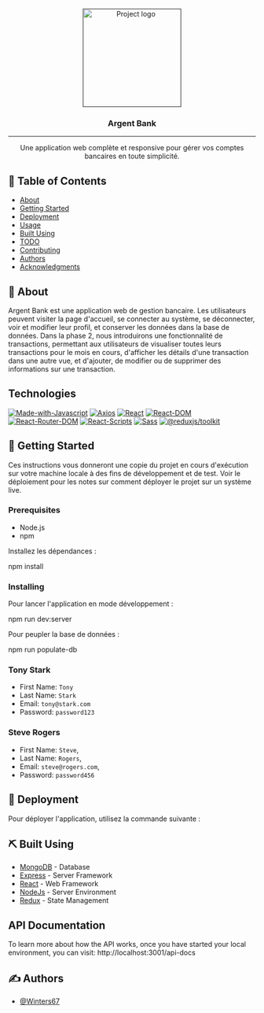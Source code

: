 <p align="center">
  <a href="" rel="noopener">
 <img width=200px height=200px src="https://user.oc-static.com/upload/2020/08/14/1597410191519_image2.png" alt="Project logo"></a>
</p>

<h3 align="center">Argent Bank</h3>

<div align="center">

</div>

---

<p align="center"> Une application web complète et responsive pour gérer vos comptes bancaires en toute simplicité.
    <br> 
</p>

## 📝 Table of Contents

- [About](#about)
- [Getting Started](#getting_started)
- [Deployment](#deployment)
- [Usage](#usage)
- [Built Using](#built_using)
- [TODO](../TODO.md)
- [Contributing](../CONTRIBUTING.md)
- [Authors](#authors)
- [Acknowledgments](#acknowledgement)

## 🧐 About <a name = "about"></a>

Argent Bank est une application web de gestion bancaire. Les utilisateurs peuvent visiter la page d'accueil, se connecter au système, se déconnecter, voir et modifier leur profil, et conserver les données dans la base de données. Dans la phase 2, nous introduirons une fonctionnalité de transactions, permettant aux utilisateurs de visualiser toutes leurs transactions pour le mois en cours, d'afficher les détails d'une transaction dans une autre vue, et d'ajouter, de modifier ou de supprimer des informations sur une transaction.

## Technologies

[![Made-with-Javascript](https://img.shields.io/badge/Made%20with-Javascript-green)](https://developer.mozilla.org/fr/docs/Web/JavaScript)
[![Axios](https://img.shields.io/badge/axios-v1.4.0-blue)](https://github.com/axios/axios)
[![React](https://img.shields.io/badge/React-v18.2.0-blue)](https://fr.reactjs.org/)
[![React-DOM](https://img.shields.io/badge/React--DOM-v18.2.0-blue)](https://fr.reactjs.org/)
[![React-Router-DOM](https://img.shields.io/badge/React--Router--DOM-v6.14.0-yellow)](https://reactrouter.com/docs/en/v6)
[![React-Scripts](https://img.shields.io/badge/React--Scripts-v5.0.1-orange)](https://www.npmjs.com/package/react-scripts)
[![Sass](https://img.shields.io/badge/Sass-v1.63.6-ff69b4)](https://sass-lang.com/)
[![@reduxjs/toolkit](https://img.shields.io/badge/%40reduxjs%2Ftoolkit-v1.9.5-blue)](https://www.npmjs.com/package/@reduxjs/toolkit)

## 🏁 Getting Started <a name = "getting_started"></a>

Ces instructions vous donneront une copie du projet en cours d'exécution sur votre machine locale à des fins de développement et de test. Voir le déploiement pour les notes sur comment déployer le projet sur un système live.

### Prerequisites

- Node.js
- npm

Installez les dépendances :

npm install

### Installing

Pour lancer l'application en mode développement :

npm run dev:server

Pour peupler la base de données :

npm run populate-db

### Tony Stark

- First Name: `Tony`
- Last Name: `Stark`
- Email: `tony@stark.com`
- Password: `password123`

### Steve Rogers

- First Name: `Steve`,
- Last Name: `Rogers`,
- Email: `steve@rogers.com`,
- Password: `password456`

## 🚀 Deployment <a name = "deployment"></a>

Pour déployer l'application, utilisez la commande suivante :

## ⛏️ Built Using <a name = "built_using"></a>

- [MongoDB](https://www.mongodb.com/) - Database
- [Express](https://expressjs.com/) - Server Framework
- [React](https://reactjs.org/) - Web Framework
- [NodeJs](https://nodejs.org/en/) - Server Environment
- [Redux](https://redux.js.org/) - State Management

## API Documentation

To learn more about how the API works, once you have started your local environment, you can visit: http://localhost:3001/api-docs

## ✍️ Authors <a name = "authors"></a>

- [@Winters67](https://github.com/Winters67)
